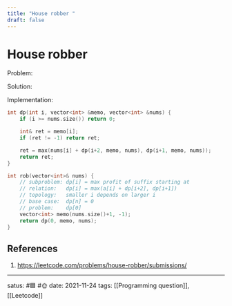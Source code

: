 ```yaml
---
title: "House robber "
draft: false
---
```

# House robber
Problem: 

Solution:

Implementation:
```c++
int dp(int i, vector<int> &memo, vector<int> &nums) {
	if (i >= nums.size()) return 0;

	int& ret = memo[i];
	if (ret != -1) return ret;

	ret = max(nums[i] + dp(i+2, memo, nums), dp(i+1, memo, nums));
	return ret;
}

int rob(vector<int>& nums) {
	// subproblem: dp[i] = max profit of suffix starting at
	// relation:   dp[i] = max(a[i] + dp[i+2], dp[i+1])
	// topology:   smaller i depends on larger i
	// base case:  dp[n] = 0
	// problem:    dp[0] 
	vector<int> memo(nums.size()+1, -1);
	return dp(0, memo, nums);
}
```
## References
1. https://leetcode.com/problems/house-robber/submissions/

---
satus: #🟦 #🌞
date: 2021-11-24
tags: [[Programming question]], [[Leetcode]]
